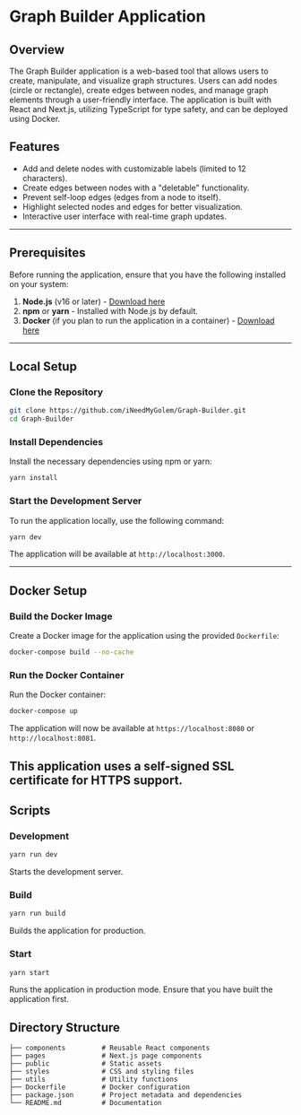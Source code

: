 # Graph Builder Application

## Overview
The Graph Builder application is a web-based tool that allows users to create, manipulate, and visualize graph structures. Users can add nodes (circle or rectangle), create edges between nodes, and manage graph elements through a user-friendly interface. The application is built with React and Next.js, utilizing TypeScript for type safety, and can be deployed using Docker.

## Features
- Add and delete nodes with customizable labels (limited to 12 characters).
- Create edges between nodes with a "deletable" functionality.
- Prevent self-loop edges (edges from a node to itself).
- Highlight selected nodes and edges for better visualization.
- Interactive user interface with real-time graph updates.

---

## Prerequisites

Before running the application, ensure that you have the following installed on your system:

1. **Node.js** (v16 or later) - [Download here](https://nodejs.org/)
2. **npm** or **yarn** - Installed with Node.js by default.
3. **Docker** (if you plan to run the application in a container) - [Download here](https://www.docker.com/)

---

## Local Setup

### Clone the Repository
```bash
git clone https://github.com/iNeedMyGolem/Graph-Builder.git
cd Graph-Builder
```

### Install Dependencies
Install the necessary dependencies using npm or yarn:
```bash
yarn install
```

### Start the Development Server
To run the application locally, use the following command:
```bash
yarn dev
```

The application will be available at `http://localhost:3000`.

---

## Docker Setup

### Build the Docker Image
Create a Docker image for the application using the provided `Dockerfile`:
```bash
docker-compose build --no-cache
```

### Run the Docker Container
Run the Docker container:
```bash
docker-compose up
```

The application will now be available at `https://localhost:8080` or `http://localhost:8081`.

This application uses a self-signed SSL certificate for HTTPS support.
---

## Scripts

### Development
```bash
yarn run dev
```
Starts the development server.

### Build
```bash
yarn run build
```
Builds the application for production.

### Start
```bash
yarn start
```
Runs the application in production mode. Ensure that you have built the application first.


## Directory Structure
```
├── components         # Reusable React components
├── pages              # Next.js page components
├── public             # Static assets
├── styles             # CSS and styling files
├── utils              # Utility functions
├── Dockerfile         # Docker configuration
├── package.json       # Project metadata and dependencies
└── README.md          # Documentation
```
